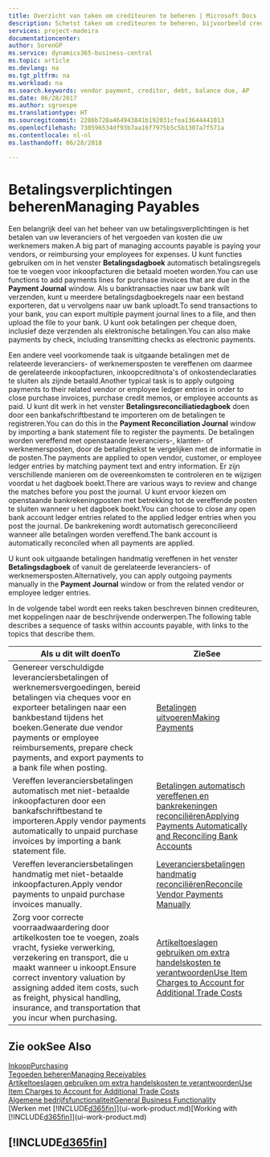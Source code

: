 ```yaml
---
title: Overzicht van taken om crediteuren te beheren | Microsoft Docs
description: Schetst taken om crediteuren te beheren, bijvoorbeeld crediteuren betalen of uitgaande betalingen vereffenen met posten om facturen of creditnota's te sluiten.
services: project-madeira
documentationcenter: 
author: SorenGP
ms.service: dynamics365-business-central
ms.topic: article
ms.devlang: na
ms.tgt_pltfrm: na
ms.workload: na
ms.search.keywords: vendor payment, creditor, debt, balance due, AP
ms.date: 06/28/2017
ms.author: sgroespe
ms.translationtype: HT
ms.sourcegitcommit: 2286b728a464943841b192031cfea13644441013
ms.openlocfilehash: 730596534df93b7aa16f7975b5c5b1307a7f571a
ms.contentlocale: nl-nl
ms.lasthandoff: 06/28/2018

---
```

# <a name="managing-payables"></a><span data-ttu-id="d671a-103">Betalingsverplichtingen beheren</span><span class="sxs-lookup"><span data-stu-id="d671a-103">Managing Payables</span></span>
<span data-ttu-id="d671a-104">Een belangrijk deel van het beheer van uw betalingsverplichtingen is het betalen van uw leveranciers of het vergoeden van kosten die uw werknemers maken.</span><span class="sxs-lookup"><span data-stu-id="d671a-104">A big part of managing accounts payable is paying your vendors, or reimbursing your employees for expenses.</span></span> <span data-ttu-id="d671a-105">U kunt functies gebruiken om in het venster **Betalingsdagboek** automatisch betalingsregels toe te voegen voor inkoopfacturen die betaald moeten worden.</span><span class="sxs-lookup"><span data-stu-id="d671a-105">You can use functions to add payments lines for purchase invoices that are due in the **Payment Journal** window.</span></span> <span data-ttu-id="d671a-106">Als u banktransacties naar uw bank wilt verzenden, kunt u meerdere betalingsdagboekregels naar een bestand exporteren, dat u vervolgens naar uw bank uploadt.</span><span class="sxs-lookup"><span data-stu-id="d671a-106">To send transactions to your bank, you can export multiple payment journal lines to a file, and then upload the file to your bank.</span></span> <span data-ttu-id="d671a-107">U kunt ook betalingen per cheque doen, inclusief deze verzenden als elektronische betalingen.</span><span class="sxs-lookup"><span data-stu-id="d671a-107">You can also make payments by check, including transmitting checks as electronic payments.</span></span>

<span data-ttu-id="d671a-108">Een andere veel voorkomende taak is uitgaande betalingen met de relateerde leveranciers- of werknemersposten te vereffenen om daarmee de gerelateerde inkoopfacturen, inkoopcreditnota's of onkostendeclaraties te sluiten als zijnde betaald.</span><span class="sxs-lookup"><span data-stu-id="d671a-108">Another typical task is to apply outgoing payments to their related vendor or employee ledger entries in order to close purchase invoices, purchase credit memos, or employee accounts as paid.</span></span> <span data-ttu-id="d671a-109">U kunt dit werk in het venster **Betalingsreconciliatiedagboek** doen door een bankafschriftbestand te importeren om de betalingen te registreren.</span><span class="sxs-lookup"><span data-stu-id="d671a-109">You can do this in the **Payment Reconciliation Journal** window by importing a bank statement file to register the payments.</span></span> <span data-ttu-id="d671a-110">De betalingen worden vereffend met openstaande leveranciers-, klanten- of werknemersposten, door de betalingtekst te vergelijken met de informatie in de posten.</span><span class="sxs-lookup"><span data-stu-id="d671a-110">The payments are applied to open vendor, customer, or employee ledger entries by matching payment text and entry information.</span></span> <span data-ttu-id="d671a-111">Er zijn verschillende manieren om de overeenkomsten te controleren en te wijzigen voordat u het dagboek boekt.</span><span class="sxs-lookup"><span data-stu-id="d671a-111">There are various ways to review and change the matches before you post the journal.</span></span> <span data-ttu-id="d671a-112">U kunt ervoor kiezen om openstaande bankrekeningposten met betrekking tot de vereffende posten te sluiten wanneer u het dagboek boekt.</span><span class="sxs-lookup"><span data-stu-id="d671a-112">You can choose to close any open bank account ledger entries related to the applied ledger entries when you post the journal.</span></span> <span data-ttu-id="d671a-113">De bankrekening wordt automatisch gereconcilieerd wanneer alle betalingen worden vereffend.</span><span class="sxs-lookup"><span data-stu-id="d671a-113">The bank account is automatically reconciled when all payments are applied.</span></span>

<span data-ttu-id="d671a-114">U kunt ook uitgaande betalingen handmatig vereffenen in het venster **Betalingsdagboek** of vanuit de gerelateerde leveranciers- of werknemersposten.</span><span class="sxs-lookup"><span data-stu-id="d671a-114">Alternatively, you can apply outgoing payments manually in the **Payment Journal** window or from the related vendor or employee ledger entries.</span></span>

<span data-ttu-id="d671a-115">In de volgende tabel wordt een reeks taken beschreven binnen crediteuren, met koppelingen naar de beschrijvende onderwerpen.</span><span class="sxs-lookup"><span data-stu-id="d671a-115">The following table describes a sequence of tasks within accounts payable, with links to the topics that describe them.</span></span>

| <span data-ttu-id="d671a-116">Als u dit wilt doen</span><span class="sxs-lookup"><span data-stu-id="d671a-116">To</span></span> | <span data-ttu-id="d671a-117">Zie</span><span class="sxs-lookup"><span data-stu-id="d671a-117">See</span></span> |
| --- | --- |
| <span data-ttu-id="d671a-118">Genereer verschuldigde leveranciersbetalingen of werknemersvergoedingen, bereid betalingen via cheques voor en exporteer betalingen naar een bankbestand tijdens het boeken.</span><span class="sxs-lookup"><span data-stu-id="d671a-118">Generate due vendor payments or employee reimbursements, prepare check payments, and export payments to a bank file when posting.</span></span> |[<span data-ttu-id="d671a-119">Betalingen uitvoeren</span><span class="sxs-lookup"><span data-stu-id="d671a-119">Making Payments</span></span>](payables-make-payments.md) |
| <span data-ttu-id="d671a-120">Vereffen leveranciersbetalingen automatisch met niet-betaalde inkoopfacturen door een bankafschriftbestand te importeren.</span><span class="sxs-lookup"><span data-stu-id="d671a-120">Apply vendor payments automatically to unpaid purchase invoices by importing a bank statement file.</span></span> |[<span data-ttu-id="d671a-121">Betalingen automatisch vereffenen en bankrekeningen reconciliëren</span><span class="sxs-lookup"><span data-stu-id="d671a-121">Applying Payments Automatically and Reconciling Bank Accounts</span></span>](receivables-apply-payments-auto-reconcile-bank-accounts.md) |
| <span data-ttu-id="d671a-122">Vereffen leveranciersbetalingen handmatig met niet-betaalde inkoopfacturen.</span><span class="sxs-lookup"><span data-stu-id="d671a-122">Apply vendor payments to unpaid purchase invoices manually.</span></span> |[<span data-ttu-id="d671a-123">Leveranciersbetalingen handmatig reconciliëren</span><span class="sxs-lookup"><span data-stu-id="d671a-123">Reconcile Vendor Payments Manually</span></span>](payables-how-apply-purchase-transactions-manually.md) |
|<span data-ttu-id="d671a-124">Zorg voor correcte voorraadwaardering door artikelkosten toe te voegen, zoals vracht, fysieke verwerking, verzekering en transport, die u maakt wanneer u inkoopt.</span><span class="sxs-lookup"><span data-stu-id="d671a-124">Ensure correct inventory valuation by assigning added item costs, such as freight, physical handling, insurance, and transportation that you incur when purchasing.</span></span>|[<span data-ttu-id="d671a-125">Artikeltoeslagen gebruiken om extra handelskosten te verantwoorden</span><span class="sxs-lookup"><span data-stu-id="d671a-125">Use Item Charges to Account for Additional Trade Costs</span></span>](payables-how-assign-item-charges.md)|

## <a name="see-also"></a><span data-ttu-id="d671a-126">Zie ook</span><span class="sxs-lookup"><span data-stu-id="d671a-126">See Also</span></span>
[<span data-ttu-id="d671a-127">Inkoop</span><span class="sxs-lookup"><span data-stu-id="d671a-127">Purchasing</span></span>](purchasing-manage-purchasing.md)  
[<span data-ttu-id="d671a-128">Tegoeden beheren</span><span class="sxs-lookup"><span data-stu-id="d671a-128">Managing Receivables</span></span>](receivables-manage-receivables.md)  
[<span data-ttu-id="d671a-129">Artikeltoeslagen gebruiken om extra handelskosten te verantwoorden</span><span class="sxs-lookup"><span data-stu-id="d671a-129">Use Item Charges to Account for Additional Trade Costs</span></span>](payables-how-assign-item-charges.md)  
[<span data-ttu-id="d671a-130">Algemene bedrijfsfunctionaliteit</span><span class="sxs-lookup"><span data-stu-id="d671a-130">General Business Functionality</span></span>](ui-across-business-areas.md)  
<span data-ttu-id="d671a-131">[Werken met [!INCLUDE[d365fin](includes/d365fin_md.md)]](ui-work-product.md)</span><span class="sxs-lookup"><span data-stu-id="d671a-131">[Working with [!INCLUDE[d365fin](includes/d365fin_md.md)]](ui-work-product.md)</span></span>

## [!INCLUDE[d365fin](includes/free_trial_md.md)]  
 

